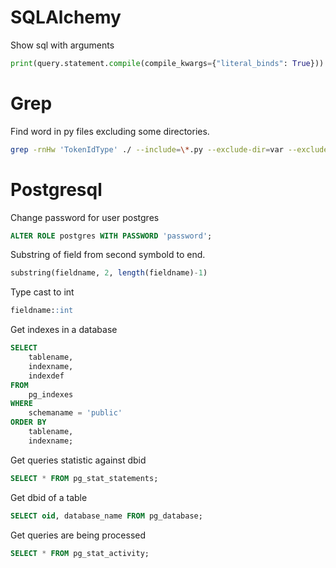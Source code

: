 # SQLAlchemy
Show sql with arguments
```python
print(query.statement.compile(compile_kwargs={"literal_binds": True}))
```

# Grep
Find word in py files excluding some directories.
```bash
grep -rnHw 'TokenIdType' ./ --include=\*.py --exclude-dir=var --exclude-dir=web --exclude-dir=.venv
```

# Postgresql
Change password for user postgres
```sql
ALTER ROLE postgres WITH PASSWORD 'password';
```
Substring of field from second symbold to end.
```sql
substring(fieldname, 2, length(fieldname)-1)
```
Type cast to int
```sql
fieldname::int
```
Get indexes in a database
```sql
SELECT
    tablename,
    indexname,
    indexdef
FROM
    pg_indexes
WHERE
    schemaname = 'public'
ORDER BY
    tablename,
    indexname;
```
Get queries statistic against dbid
```sql
SELECT * FROM pg_stat_statements;
```
Get dbid of a table
```sql
SELECT oid, database_name FROM pg_database;
```
Get queries are being processed
```sql
SELECT * FROM pg_stat_activity;
```
